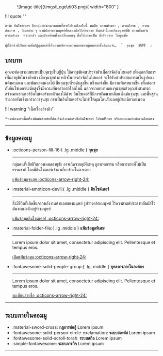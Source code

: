 # 

<figure markdown="span">
  ![Image title](\imgs\Logo\di03.png){ width="800" }
  <!-- <figcaption>Image caption</figcaption> -->
</figure>

!!! quote ""

    ดาร์ค อินไซด์เดอร์ คือกลุ่มพลังงานจากคนที่ตายไปจากโลกใบนี้ มันคือ ความห่วงหา , ความโกรธ , ความต้องการ , กิเลสต่าง ๆ นานัปการของมนุษย์ที่หลงเหลือไว้ก่อนตาย สิ่งเหล่านี้เกาะกินมนุษย์ที่มี ความสิ้นหวัง  ความกังวล  ความกลัว และมันพร้อมที่จะเปลี่ยนคนๆ นั้นให้กลายเป็น สิ่งอันตราย ได้ทุกเมื่อ

    ผู้ที่มีหน้าที่เก็บกวาดสิ่งปฏิกูลเหล่านี้ที่หลงเหลือจากความตายของผู้คนเหล่านั้นมีนามว่า… 「  จุนซุย  純粋  」

## บทบาท

คุณจะต้องสวมบทบาทเป็นจุนซุยในญี่ปุ่น ใช้อาวุธพิเศษประจำตัวเพื่อกำจัดอินไซเดอร์ เพื่อแลกกับการเพิ่มอายุขัยในชาติหน้า
เมื่อจุนซุยทำภารกิจในการกำจัดอินไซเดอร์ จะได้รับค่าประสบการณ์ในรูปของแต้มคะแนน และพัฒนาตนเองไปเป็นจุนซุยที่ระดับสูงขึ้น แข็งแกร่งขึ้น มีความพิเศษมากขึ้น เพื่อต่อกรกับอินไซเดอร์ระดับสูงซึ่งมีความอันตรายต่อโลกใบนี้
นอกจากบทบาทของจุนซุยแล้วคุณยังสามารถสร้างคาแรกเตอร์อินไซเดอร์ของตัวเองได้ด้วย อินไซเดอร์ก็มีการพัฒนาเหมือนดั่งเช่นจุนซุย และพื้นฐานร่างกายยังแข็งแกร่งกว่าจุนซุย การเป็นอินไซเดอร์จะไม่ทำให้คุณโดนรังแกอยู่ฝ่ายเดียวแน่นอน

!!! warning "เนื้อเรื่องอ้างอิง"

    *หากต้องการเนื้อเรื่องพิเศษสำหรับที่ต้องอ้างอิงองค์กรหรืออินไซเดอร์ โปรดปรึกษา หรือสอบถามกับพ่องานโดยตรง

---

## ข้อมูลคอมมู

<div class="grid cards" markdown>

-   :octicons-person-fill-16:{ .lg .middle } __จุนซุย__

    ---

    กลุ่มคนที่เสียชีวิตก่อนหมดอายุขัย อาจเกิดจากอุบัติเหตุ ถูกฆาตกรรม หรือการตายที่ไม่เป็นธรรมชาติ โดยมีอินไซเดอร์เข้ามาเกี่ยวข้องในการตาย

    [แฟ้มข้อมูลจุนซุย :octicons-arrow-right-24:](junsui.md)

-   :material-emoticon-devil:{ .lg .middle } __อินไซด์เดอร์__

    ---

    สิ่งมีชีวิตที่เกิดขึ้นจากพลังงานด้านลบของมนุษย์ รูปร่างคล้ายมนุษย์ ไร้ดวงตาแต่ประสาทสัมผัสไว มันจะแฝงตัวอยู่ร่างมนุษย์

    [แฟ้มข้อมูลอินไซด์เดอร์ :octicons-arrow-right-24:](insider.md)

-   :material-folder-file:{ .lg .middle } __แฟ้มข้อมูลพิเศษ__

    ---

    Lorem ipsum dolor sit amet, consectetur adipiscing elit. Pellentesque et tempus eros.

    [เปิดแฟ้มข้อมูล :octicons-arrow-right-24:](#)

-   :fontawesome-solid-people-group:{ .lg .middle } __บุคลากรภายในองค์กร__

    ---

    Lorem ipsum dolor sit amet, consectetur adipiscing elit. Pellentesque et tempus eros.

    [ทะเบียนรายชื่อ :octicons-arrow-right-24:](#)

</div>

---

## ระบบภายในคอมมู

<div class="grid cards" markdown>

- :material-sword-cross: __กฏการต่อสู้__ Lorem ipsum
- :fontawesome-solid-person-circle-exclamation: __ระบบสเตตัส__ Lorem ipsum
- :fontawesome-solid-scroll-torah: __ระบบสกิล__ Lorem ipsum
- :simple-fontawesome: __ระบบภารกิจ__ Lorem ipsum

</div>

<!-- [ส่งตัวละครจุนซุย](#){ .md-button .md-button }
[ส่งตัวละครอินไซด์เดอร์](#){ .md-button .md-button }
[เช็คสถานะตัวละคร](#){ .md-button .md-button }

[ส่งรายภารกิจ](#){ .md-button .md-button }
[ยื่นแจ้งเลื่อนขั้น](#){ .md-button .md-button }
[เช็คสถานะภารกิจ/เลื่อนขั้น](#){ .md-button .md-button }
[กระดานคะแนน](#){ .md-button .md-button } -->

---

## 